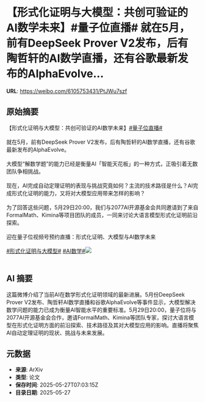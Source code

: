 # 【形式化证明与大模型：共创可验证的AI数学未来】#量子位直播# 就在5月，前有DeepSeek Prover V2发布，后有陶哲轩的AI数学直播，还有谷歌最新发布的AlphaEvolve...

**URL**: https://weibo.com/6105753431/PtJWu7szf

## 原始摘要

【形式化证明与大模型：共创可验证的AI数学未来】<a href="https://m.weibo.cn/search?containerid=231522type%3D1%26t%3D10%26q%3D%23%E9%87%8F%E5%AD%90%E4%BD%8D%E7%9B%B4%E6%92%AD%23&amp;extparam=%23%E9%87%8F%E5%AD%90%E4%BD%8D%E7%9B%B4%E6%92%AD%23" data-hide=""><span class="surl-text">#量子位直播#</span></a> <br><br>就在5月，前有DeepSeek Prover V2发布，后有陶哲轩的AI数学直播，还有谷歌最新发布的AlphaEvolve。<br><br>大模型“解数学题”的能力已经是衡量AI「智能天花板」的一种方式，正吸引着无数团队争相挑战。<br><br>现在，AI完成自动定理证明的表现与挑战究竟如何？主流的技术路径是什么？AI完成形式化证明的能力，又将对大模型应用带来怎样的影响？<br><br>为了回答这些问题，5月29日20:00，我们与2077AI开源基金会共同邀请到了来自FormalMath、Kimina等项目团队的成员，一同来讨论大语言模型形式化证明前沿探索。<br><br>迎在量子位视频号预约直播：形式化证明、大模型与AI数学未来<br><br><a href="https://m.weibo.cn/search?containerid=231522type%3D1%26t%3D10%26q%3D%23%E5%BD%A2%E5%BC%8F%E5%8C%96%E8%AF%81%E6%98%8E%E4%B8%8E%E5%A4%A7%E6%A8%A1%E5%9E%8B%23&amp;extparam=%23%E5%BD%A2%E5%BC%8F%E5%8C%96%E8%AF%81%E6%98%8E%E4%B8%8E%E5%A4%A7%E6%A8%A1%E5%9E%8B%23" data-hide=""><span class="surl-text">#形式化证明与大模型#</span></a> <a href="https://m.weibo.cn/search?containerid=231522type%3D1%26t%3D10%26q%3D%23AI%E6%95%B0%E5%AD%A6%23&amp;extparam=%23AI%E6%95%B0%E5%AD%A6%23" data-hide=""><span class="surl-text">#AI数学#</span></a><img style="" src="https://tvax1.sinaimg.cn/large/006Fd7o3gy1i1u24swd5nj30rc21wqqo.jpg" referrerpolicy="no-referrer"><br><br>

## AI 摘要

这篇微博介绍了当前AI在数学形式化证明领域的最新进展。5月份DeepSeek Prover V2发布、陶哲轩AI数学直播和谷歌AlphaEvolve等事件显示，大模型解决数学问题的能力已成为衡量AI智能水平的重要标准。5月29日20:00，量子位将与2077AI开源基金会合作，邀请FormalMath、Kimina等团队专家，探讨大语言模型在形式化证明方面的前沿探索、技术路径及其对大模型应用的影响。直播将聚焦AI自动定理证明的现状、挑战与未来发展。

## 元数据

- **来源**: ArXiv
- **类型**: 论文
- **保存时间**: 2025-05-27T07:03:15Z
- **目录日期**: 2025-05-27
